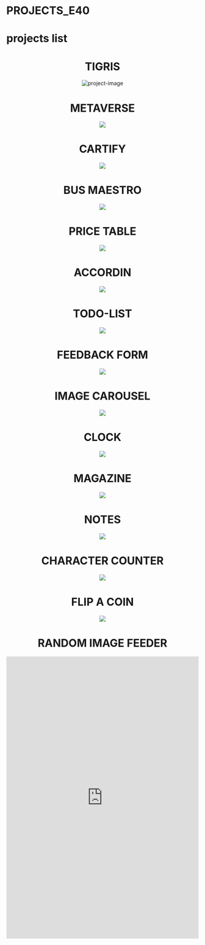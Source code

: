 # PROJECTS_E40
<h1>projects list</h1>
<h1 align="center" id="title">TIGRIS</h1>

<p align="center"><img src="https://media.licdn.com/dms/image/D5622AQESYG6f_qkEAA/feedshare-shrink_800/0/1710866329268?e=1716422400&amp;v=beta&amp;t=-3X8h46L6LrGObrQ00iHLvCe46tOLCPQPlDduuvCmo4" alt="project-image"></p>
<h1 align="center" id="title">METAVERSE</h1>

<p align="center"><img src="https://media.licdn.com/dms/image/D5622AQGvhziA6Z8JZA/feedshare-shrink_800/0/1710950040772?e=1716422400&v=beta&t=DoUhtxDhkBRQhH6MwtUBgMLj39ZxFvPWxFz1-gGfxqE"></p>
<h1 align="center" id="title">CARTIFY</h1>

<p align="center"><img src="https://media.licdn.com/dms/image/D5622AQEG6OeEqQRhuA/feedshare-shrink_800/0/1711046045273?e=1716422400&v=beta&t=9x01MLCjYYOPhCcwa8H-7izcCqCyVRErBryGc4TVLYo"></p>
<h1 align="center" id="title">BUS MAESTRO</h1>

<p align="center"><img src="https://media.licdn.com/dms/image/D5622AQFSjhZo7-RAwQ/feedshare-shrink_800/0/1711187015009?e=1716422400&v=beta&t=N6iuKebMbzFiEPwaRFx2g9xV2Zzy8gPYWvBRMssZrUM"></p>

<h1 align="center" id="title">PRICE TABLE</h1>

<p align="center"><img src="https://media.licdn.com/dms/image/D5622AQGiCXdgE9YqmQ/feedshare-shrink_800/0/1711551751247?e=1716422400&v=beta&t=ecAHjarqRQv7ySKs_VjmjdS6nUKHUEWFzX2cCwTWqgQ"></p>
<h1 align="center" id="title">ACCORDIN</h1>

<p align="center"><img src="https://media.licdn.com/dms/image/D5622AQF7W_0zQD3JUw/feedshare-shrink_800/0/1711903928599?e=1716422400&v=beta&t=6zTqxwdTHQ3SG7IGBprMYGOlj1N62Z-szzkimeYC0hs"></p>
<h1 align="center" id="title">TODO-LIST</h1>

<p align="center"><img src="https://media.licdn.com/dms/image/D5622AQFLh4ITfrU2DA/feedshare-shrink_800/0/1711997563469?e=1716422400&v=beta&t=e0XNnJL-y5wdQmXanm8twgLAoz7_ybMbfhF7ZIwqRWs"></p>
<h1 align="center" id="title">FEEDBACK FORM</h1>

<p align="center"><img src="https://media.licdn.com/dms/image/D5622AQHlKWE2LhuScg/feedshare-shrink_800/0/1712247837003?e=1716422400&v=beta&t=ZooaYjb3eKVQRsLgCOKBMlS8Pk8IGRoiDVCMWNHwZ9Q"></p>
<h1 align="center" id="title">IMAGE CAROUSEL</h1>

<p align="center"><img src="https://media.licdn.com/dms/image/D5622AQGoVcdn0djC2Q/feedshare-shrink_800/0/1712425282034?e=1716422400&v=beta&t=2fspGlsN87RBCIX790p7u297oftz7pnOn_LwLyuB24c"></p>
<h1 align="center" id="title">CLOCK</h1>

<p align="center"><img src="https://media.licdn.com/dms/image/D5622AQEv0Cgrjoa7lQ/feedshare-shrink_800/0/1712492957778?e=1716422400&v=beta&t=kl1G5u6H9c5RQsCDJ7FrBtriq7TrAg-JtPDNDKlLEDk"></p>
<h1 align="center" id="title">MAGAZINE</h1>

<p align="center"><img src="https://media.licdn.com/dms/image/D5622AQFQ8jM86K-S_A/feedshare-shrink_800/0/1712601839289?e=1716422400&v=beta&t=C8kJMgNxIATCX2TvOnoRETdjIBDnvgd-HvvzvRT1lu0"></p>
<h1 align="center" id="title">NOTES</h1>

<p align="center"><img src="https://media.licdn.com/dms/image/D5622AQH-0MWuJLxJ5A/feedshare-shrink_800/0/1712855645525?e=1716422400&v=beta&t=3LM5iSZXueFSN7JX39_72YiyuPmXH8YP-Ddxli2Liro"></p>
<h1 align="center" id="title">CHARACTER COUNTER</h1>

<p align="center"><img src="https://media.licdn.com/dms/image/D5622AQH5MeR8mvH1Tg/feedshare-shrink_800/0/1713378690939?e=1716422400&v=beta&t=Ojixgb4jX373N2_1KllcH8xkSNG9CUHk57zkDDCt1p8"></p>
<h1 align="center" id="title">FLIP A COIN</h1>

<p align="center"><img src="https://media.licdn.com/dms/image/D5622AQG_GEyalTBEpA/feedshare-shrink_2048_1536/0/1713696136690?e=1716422400&v=beta&t=BfNz8PwyxowDlD8gla40eok1EGnl4SedUuqCv91C_oI"></p>
<h1 align="center" id="title">RANDOM IMAGE FEEDER</h1>
<iframe src="https://www.linkedin.com/embed/feed/update/urn:li:ugcPost:7185692424348819456" height="740" width="504" frameborder="0" allowfullscreen="" title="Embedded post"></iframe>


